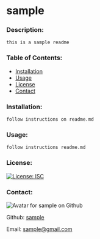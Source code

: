 
# sample

### Description:

    this is a sample readme

### Table of Contents:
  
    
* [Installation](#install) 
* [Usage](#usage) 
* [License](#license) 
* [Contact](#contact)

### Installation:

    follow instructions on readme.md

### Usage:

    follow instructions readme.md

### License: 

[![License: ISC](https://img.shields.io/badge/License-ISC-blue.svg)](https://opensource.org/licenses/ISC)

### Contact: 

![Avatar for sample on Github](https://avatars.githubusercontent.com/u/354018?v=4) 


Github: [sample](https://github.com/sample)

Email: [sample@gmail.com](mailto:sample@gmail.com)

